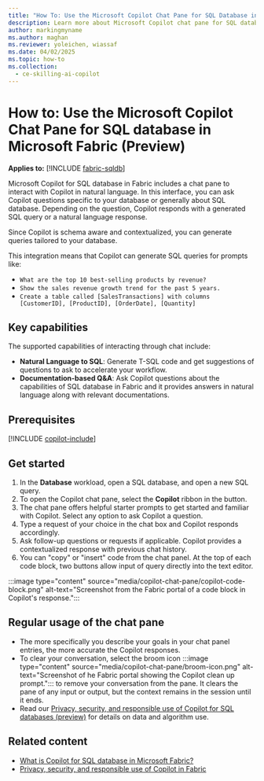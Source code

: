 ```yaml
---
title: "How To: Use the Microsoft Copilot Chat Pane for SQL Database in Microsoft Fabric (Preview)"
description: Learn more about Microsoft Copilot chat pane for SQL database in Microsoft Fabric, to ask questions specific about your database.
author: markingmyname
ms.author: maghan
ms.reviewer: yoleichen, wiassaf
ms.date: 04/02/2025
ms.topic: how-to
ms.collection:
  - ce-skilling-ai-copilot
---
```


# How to: Use the Microsoft Copilot Chat Pane for SQL database in Microsoft Fabric (Preview)

**Applies to:** [!INCLUDE [fabric-sqldb](../includes/applies-to-version/fabric-sqldb.md)]

Microsoft Copilot for SQL database in Fabric includes a chat pane to interact with Copilot in natural language. In this interface, you can ask Copilot questions specific to your database or generally about SQL database. Depending on the question, Copilot responds with a generated SQL query or a natural language response.

Since Copilot is schema aware and contextualized, you can generate queries tailored to your database.

This integration means that Copilot can generate SQL queries for prompts like:

- `What are the top 10 best-selling products by revenue?`
- `Show the sales revenue growth trend for the past 5 years.`
- `Create a table called [SalesTransactions] with columns [CustomerID], [ProductID], [OrderDate], [Quantity]`

## Key capabilities

The supported capabilities of interacting through chat include:

- **Natural Language to SQL**: Generate T-SQL code and get suggestions of questions to ask to accelerate your workflow.
- **Documentation-based Q&A**: Ask Copilot questions about the capabilities of SQL database in Fabric and it provides answers in natural language along with relevant documentations.

## Prerequisites

[!INCLUDE [copilot-include](../../includes/copilot-include.md)]

## Get started

1. In the **Database** workload, open a SQL database, and open a new SQL query.
1. To open the Copilot chat pane, select the **Copilot** ribbon in the button.
1. The chat pane offers helpful starter prompts to get started and familiar with Copilot. Select any option to ask Copilot a question.
1. Type a request of your choice in the chat box and Copilot responds accordingly.
1. Ask follow-up questions or requests if applicable. Copilot provides a contextualized response with previous chat history.
1. You can "copy" or "insert" code from the chat panel. At the top of each code block, two buttons allow input of query directly into the text editor.

  :::image type="content" source="media/copilot-chat-pane/copilot-code-block.png" alt-text="Screenshot from the Fabric portal of a code block in Copilot's response.":::

## Regular usage of the chat pane

- The more specifically you describe your goals in your chat panel entries, the more accurate the Copilot responses.
- To clear your conversation, select the broom icon :::image type="content" source="media/copilot-chat-pane/broom-icon.png" alt-text="Screenshot of he Fabric portal showing the Copilot clean up prompt."::: to remove your conversation from the pane. It clears the pane of any input or output, but the context remains in the session until it ends.
- Read our [Privacy, security, and responsible use of Copilot for SQL databases (preview)](../../fundamentals/copilot-database-privacy-security.md) for details on data and algorithm use.

## Related content

- [What is Copilot for SQL database in Microsoft Fabric?](copilot.md)
- [Privacy, security, and responsible use of Copilot in Fabric](../../fundamentals/copilot-privacy-security.md)
